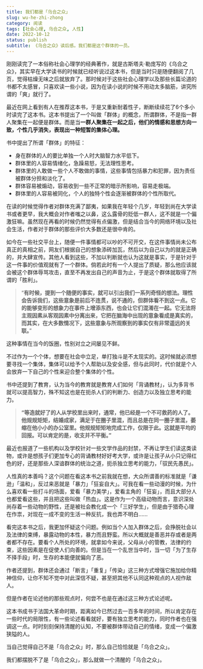 ```yaml
---
title: 我们都是「乌合之众」
slug: wu-he-zhi-zhong
category: 阅读
tags: [社会心理, 乌合之众, 人性]
date: 2022-10-12
status: publish
subtitle: 《乌合之众》读后感。我们都是这个群体的一员。
---
```


刚刚读完了一本俗称社会心理学的经典著作，就是古斯塔夫·勒庞写的《乌合之众》，其实早在大学读书的时候就已经听说过这本书，但是当时只是随便翻阅了几页，觉得枯燥无味之后就放弃了。那时候对于这些社会心理学以及那些长篇论道的书都不太感冒，只喜欢读一些小说，因为在读小说的时候不用动太多脑筋，讲究所谓的「爽」就行了。

最近在网上看到有人在推荐这本书，于是又重新耐着性子，断断续续花了6个多小时读完了这本书。这本书提出了一个叫做「群体」的概念，所谓群体，不是指一群人聚集在一起便是群体。而是当**一群人聚集在一起之后，他们的情感和思想方向一致，个性几乎消失，表现出一种短暂的集体心理。**

书中提出了所谓「群体」的特征：

- 身在群体的人的要比单独一个人时大脑智力水平低下。
- 群体里的人容易情绪化，急躁易怒，无法理性思考。
- 群体里的人敢做一些个人不敢做的事情，这些事情包括暴力和犯罪，因为责任被群体分担和淡化了。
- 群体容易被煽动，容易收到一些不正常的暗示所影响，容易走极端。
- 群体里的人容易被同化，个人的独特个性会逐渐被群体的个性所取代。

在读的时候觉得作者对群体充满了鄙夷，如果我在年轻个几岁，年轻到尚在大学读书或者更早，我大概会对作者嗤之以鼻，这么露骨的贬低一群人，这不就是一个偏激狂嘛。虽然现在再看的时候仍然觉得有点偏激，但是结合当今的网络环境以及社会生活，作者对于群体的那些评价大多数还是很中肯的。

如今在一些社交平台上，随便一件事情都可以吵的不可开交，在这件事情尚未公布真正的真相之前，网友们根据自己的想象添砖加瓦，然后以为自己以为的就是正确的，并大肆宣传。其他人看到这些，不加以判断就也认为这就是事实，于是针对于这一件事的价值观就有了一个群体。倘若此时有一个人提出了质疑，那么他应该就会被这个群体辱骂攻击，直至不再发出自己的声音为止，于是这个群体就取得了所谓的「胜利」。

> “**有时候，提到一个随便的事实，就可以引出我们一系列奇怪的想法。理性会告诉我们，这些意象是前后不连贯，说不通的，但群体看不到这一点。它的能够变形的想象力在事件上增添东西，也会让它们混淆在一起。它无法将主观因素从客观因素中分离出来，它把在脑海中出现的意象看成是真实的，而其实，在大多数情况下，这些意象与所观察到的事实仅有非常遥远的关联。**”

这种事情在当今的饭圈，性别对立之间屡见不鲜。

不过作为一个个体，想要在社会中立足，单打独斗是不太现实的。这时候就必须想要寻找一个集体，集体可以给予个人帮助以及安全感，但与此同时，代价就是个人会放弃一下自己的个性来迎合整个集体的个性。

书中还提到了教育，认为当今的教育就是教育人们如何「背诵教材」，认为多背书就可以提高智力，殊不知这也是在扼杀人们的判断力、创造力以及独立思考的能力。

> **“等造就好了的人从学校里出来时，通常，他已经是一个不可救药的人了。他规规矩矩，结婚成家，满足于在圈子里混，而且总是在同一圈子里混，萎缩在他小小的办公室里。他规规矩矩地完成工作，仅限于此。这就是平均的回报。可以肯定的是，收支并不平衡。”**

最近也报道了一些机构以及学校针对一些文学作品的封禁，不再让学生们读这类读物，或许是想孩子们更加专心的背诵教材好好考大学，或许是让孩子从小只记得红色的好，还是那些人深谙群体的统治之道，扼杀独立思考的能力，「驭民先愚民」。

人性真的本善吗？这个问题在看这本书之前我就在想，大众所谓善的标准就是「谦逊」「温和」，反过来恶就是「暴力」「狂妄自大」。可我在看一些动漫的时候，为什么喜欢看一些打斗的场面，爱看「暴力美学」，爱看主角的「狂妄」，而且大部分人也都爱看这些，并且把这些叫做「热血」。这是作为一个高级动物而言，意识深处尚存着一些动物的野性，还是被社会教化成一个「三好学生」，但是由于猎奇心理在作祟，对现在一成不变的生活一种反抗，我也弄不明白……

看完这本书之后，我更加怀疑这个问题。例如当个人加入群体之后，会挣脱社会以及法律的束缚，暴露动物的本性，暴力而且野蛮。所以大概就是善恶并存或者是两者都不存在。要看个人所处的环境，就拿如今来说，父母从小的管教，法律的约束，这些因素是在促使人们向善的。但是当在一个乱世当中时，当一切「为了生存不择手段」时，生存的本能便就偏向了恶。

作者还提到，群体还会通过「断言」「重复」「传染」这三种方式增强它施加给你精神信仰，让你不知不觉中对此深信不疑，甚至把其他不认同这种观点的人视作敌人。

但是作者在论述他的那些观点时，何尝不也是在通过这三种方式论述呢。

这本书成书于法国大革命时期，距离如今已然过去一百多年的时间，所以肯定存在一些时代的局限性，有一些论述看看就好，要有独立思考的能力，同时作者也在强调这一点。时时刻刻保持清醒的认知，不要被群体带动自己的情绪，变成一个偏激狭隘的人。

当自己觉得自己不是「乌合之众」时，那么自己恰恰就是「乌合之众」。

我们都摆脱不了是「乌合之众」，那么就做一个清醒的「乌合之众」。



